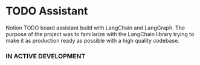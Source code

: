 
# TODO Assistant
Notion TODO board assistant build with LangChain and LangGraph. The purpose of the project was to familarize with the LangChain library trying to make it as production ready as possible with a high quality codebase.
### IN ACTIVE DEVELOPMENT

